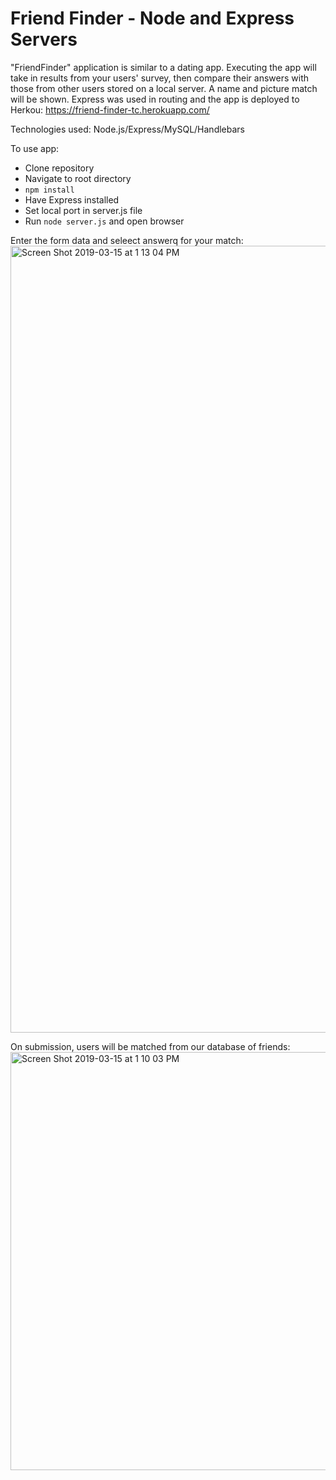 # Friend Finder - Node and Express Servers

"FriendFinder" application is similar to a dating app. Executing the app will take in results from your users' survey, then compare their answers with those from other users stored on a local server. A name and picture match will be shown. Express was used in routing and the app is deployed to Herkou: https://friend-finder-tc.herokuapp.com/

Technologies used: Node.js/Express/MySQL/Handlebars

To use app:
- Clone repository
- Navigate to root directory
- `npm install`
- Have Express installed
- Set local port in server.js file
- Run `node server.js` and open browser


Enter the form data and seleect answerq for your match:
<img width="1259" alt="Screen Shot 2019-03-15 at 1 13 04 PM" src="https://user-images.githubusercontent.com/39817046/54452868-1d734880-4724-11e9-9e38-ec757a33c143.png">

On submission, users will be matched from our database of friends:
<img width="669" alt="Screen Shot 2019-03-15 at 1 10 03 PM" src="https://user-images.githubusercontent.com/39817046/54452967-50b5d780-4724-11e9-8d0a-a747fa4e3c11.png">
